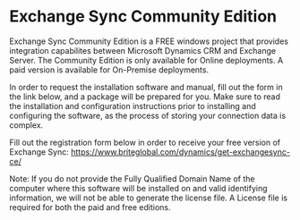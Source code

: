 # Exchange Sync Community Edition

Exchange Sync Community Edition is a FREE windows project that provides integration capabilites between Microsoft Dynamics CRM and Exchange Server. The Community Edition is only available for Online deployments. A paid version is available for On-Premise deployments.

In order to request the installation software and manual, fill out the form in the link below, and a package will be prepared for you.
Make sure to read the installation and configuration instructions prior to installing and configuring the software, as the process of storing your connection data is complex.

Fill out the registration form below in order to receive your free version of Exchange Sync:
https://www.briteglobal.com/dynamics/get-exchangesync-ce/

Note: If you do not provide the Fully Qualified Domain Name of the computer where this software will be installed on and valid identifying information, we will not be able to generate the license file. A License file is required for both the paid and free editions.

